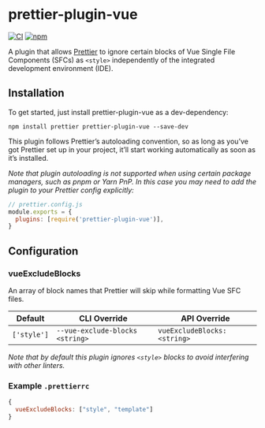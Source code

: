 # prettier-plugin-vue

[![CI](https://img.shields.io/github/actions/workflow/status/voqse/prettier-plugin-vue/deploy.yml?branch=master)](https://github.com/voqse/prettier-plugin-vue/actions/workflows/ci.yml)
[![npm](https://img.shields.io/npm/v/prettier-plugin-vue)](https://www.npmjs.com/package/prettier-plugin-vue)

A plugin that allows [Prettier](https://prettier.io/) to ignore certain blocks of Vue Single File Components (SFCs) as `<style>` independently of the integrated development environment (IDE).

## Installation
To get started, just install prettier-plugin-vue as a dev-dependency:
```shell
npm install prettier prettier-plugin-vue --save-dev
```

This plugin follows Prettier’s autoloading convention, so as long as you’ve got Prettier set up in your project, it’ll start working automatically as soon as it’s installed.

*Note that plugin autoloading is not supported when using certain package managers, such as pnpm or Yarn PnP. In this case you may need to add the plugin to your Prettier config explicitly:*

```javascript
// prettier.config.js
module.exports = {
  plugins: [require('prettier-plugin-vue')],
}
```

## Configuration
### vueExcludeBlocks
An array of block names that Prettier will skip while formatting Vue SFC files.

| Default     | CLI Override                    | API Override                 |
|-------------|---------------------------------|------------------------------|
| `['style']` | `--vue-exclude-blocks <string>` | `vueExcludeBlocks: <string>` |

*Note that by default this plugin ignores `<style>` blocks to avoid interfering with other linters.*

### Example `.prettierrc`
```javascript
{
  vueExcludeBlocks: ["style", "template"]
}
```
